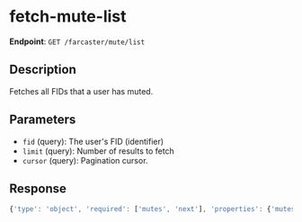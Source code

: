 # fetch-mute-list

**Endpoint**: `GET /farcaster/mute/list`

## Description
Fetches all FIDs that a user has muted.

## Parameters
- `fid` (query): The user's FID (identifier)
- `limit` (query): Number of results to fetch
- `cursor` (query): Pagination cursor.

## Response
```typescript
{'type': 'object', 'required': ['mutes', 'next'], 'properties': {'mutes': {'type': 'array', 'items': {'$ref': '#/components/schemas/MuteRecord'}}, 'next': {'$ref': '#/components/schemas/NextCursor'}}}
```
